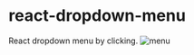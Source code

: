# react-dropdown-menu
React dropdown menu by clicking.
![menu](https://github.com/Alex-Stranger-Dev/react-dropdown-menu/assets/118556086/e6515541-e04a-4cbf-bf87-4e021f769afb)
